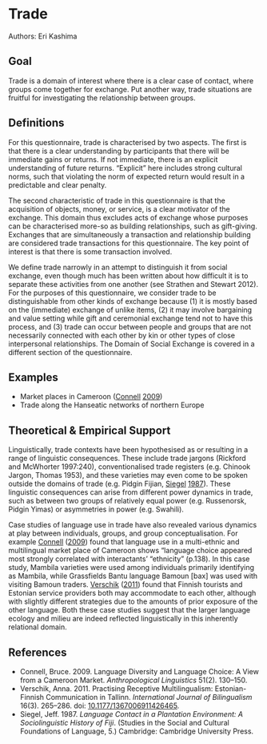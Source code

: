 # Trade

Authors: Eri Kashima

## Goal

Trade is a domain of interest where there is a clear case of contact, where groups come together for exchange. Put another way, trade situations are fruitful for investigating the relationship between groups.

## Definitions

For this questionnaire, trade is characterised by two aspects. The first is that there is a clear understanding by participants that there will be immediate gains or returns. If not immediate, there is an explicit understanding of future returns. “Explicit” here includes strong cultural norms, such that violating the norm of expected return would result in a predictable and clear penalty.

The second characteristic of trade in this questionnaire is that the acquisition of objects, money, or service, is a clear motivator of the exchange. This domain thus excludes acts of exchange whose purposes can be characterised more-so as building relationships, such as gift-giving. Exchanges that are simultaneously a transaction and relationship building are considered trade transactions for this questionnaire. The key point of interest is that there is some transaction involved.

We define trade narrowly in an attempt to distinguish it from social exchange, even though much has been written about how difficult it is to separate these activities from one another (see Strathen and Stewart 2012). For the purposes of this questionnaire, we consider trade to be distinguishable from other kinds of exchange because (1) it is mostly based on the (immediate) exchange of unlike items, (2) it may involve bargaining and value setting while gift and ceremonial exchange tend not to have this process, and (3) trade can occur between people and groups that are not necessarily connected with each other by kin or other types of close interpersonal relationships. The Domain of Social Exchange is covered in a different section of the questionnaire.

## Examples

- Market places in Cameroon ([Connell](#source-Connell2009) [2009](#source-Connell2009))
- Trade along the Hanseatic networks of northern Europe

## Theoretical & Empirical Support

Linguistically, trade contexts have been hypothesised as or resulting in a range of linguistic consequences. These include trade jargons (Rickford and McWhorter 1997:240), conventionalised trade registers (e.g. Chinook Jargon, Thomas 1953), and these varieties may even come to be spoken outside the domains of trade (e.g. Pidgin Fijian, [Siegel](#source-Siegel1987) [1987](#source-Siegel1987)). These linguistic consequences can arise from different power dynamics in trade, such as between two groups of relatively equal power (e.g. Russenorsk, Pidgin Yimas) or asymmetries in power (e.g. Swahili).

Case studies of language use in trade have also revealed various dynamics at play between individuals, groups, and group conceptualisation. For example [Connell](#source-Connell2009) ([2009](#source-Connell2009)) found that language use in a multi-ethnic and multilingual market place of Cameroon shows “language choice appeared most strongly correlated with interactants’ “ethnicity” (p.138). In this case study, Mambila varieties were used among individuals primarily identifying as Mambila, while Grassfields Bantu language Bamoun [bax] was used with visiting Bamoun traders. [Verschik](#source-Verschik2011) ([2011](#source-Verschik2011)) found that Finnish tourists and Estonian service providers both may accommodate to each other, although with slightly different strategies due to the amounts of prior exposure of the other language. Both these case studies suggest that the larger language ecology and milieu are indeed reflected linguistically in this inherently relational domain.

## References

- <a id="source-Connell2009"> </a>Connell, Bruce. 2009. Language Diversity and Language Choice: A View from a Cameroon Market. _Anthropological Linguistics_ 51(2). 130–150.
- <a id="source-Verschik2011"> </a>Verschik, Anna. 2011. Practising Receptive Multilingualism: Estonian-Finnish Communication in Tallinn. _International Journal of Bilingualism_ 16(3). 265–286. doi: [10.1177/1367006911426465](https://doi.org/10.1177/1367006911426465).
- <a id="source-Siegel1987"> </a>Siegel, Jeff. 1987. _Language Contact in a Plantation Environment: A Sociolinguistic History of Fiji_. (Studies in the Social and Cultural Foundations of Language, 5.) Cambridge: Cambridge University Press.
